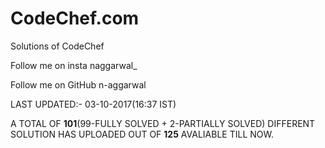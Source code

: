 <b><h1>CodeChef.com</h1></b>

Solutions of CodeChef

Follow me on insta naggarwal_

Follow me on GitHub n-aggarwal

LAST UPDATED:- 03-10-2017(16:37 IST)

A TOTAL OF <b>101</b>(99-FULLY SOLVED + 2-PARTIALLY SOLVED) DIFFERENT SOLUTION HAS UPLOADED OUT OF <b>125</b> AVALIABLE TILL NOW.
